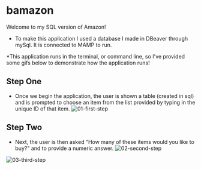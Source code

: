 # bamazon
Welcome to my SQL version of Amazon!

* To make this application I used a database I made in DBeaver through mySql. It is connected to MAMP to run.

*This application runs in the terminal, or command line, so I've provided some gifs below to demonstrate how the application runs! 

## Step One
* Once we begin the application, the user is shown a table (created in sql) and is prompted to choose an item from the list provided by typing in the unique ID of that item.
![01-first-step](https://user-images.githubusercontent.com/47583367/55473737-66107a00-55dd-11e9-8699-3be200e2fdbb.gif)

## Step Two
* Next, the user is then asked "How many of these items would you like to buy?" and to provide a numeric answer.
![02-second-step](https://user-images.githubusercontent.com/47583367/55473745-6e68b500-55dd-11e9-9414-58674d678ee7.gif)


![03-third-step](https://user-images.githubusercontent.com/47583367/55473754-745e9600-55dd-11e9-8837-d777b51e6e7d.gif)